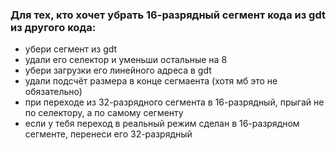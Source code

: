 ### Для тех, кто хочет убрать 16-разрядный сегмент кода из gdt из другого кода:
- убери сегмент из gdt
- удали его селектор и уменьши остальные на 8
- убери загрузки его линейного адреса в gdt
- удали подсчёт размера в конце сегмаента (хотя мб это не обязательно)
- при переходе из 32-разрядного сегмента в 16-разрядный, прыгай не по селектору, а по самому сегменту
- если у тебя переход в реальный режим сделан в 16-разрядном сегменте, перенеси его 32-разрядный